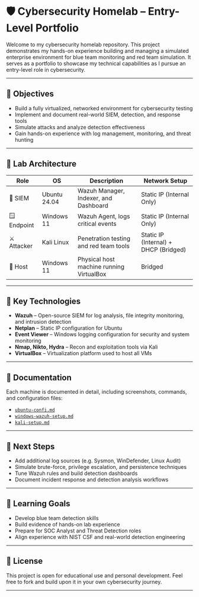 
# 🛡️ Cybersecurity Homelab – Entry-Level Portfolio

Welcome to my cybersecurity homelab repository. This project demonstrates my hands-on experience building and managing a simulated enterprise environment for blue team monitoring and red team simulation. It serves as a portfolio to showcase my technical capabilities as I pursue an entry-level role in cybersecurity.

---

## 🎯 Objectives

- Build a fully virtualized, networked environment for cybersecurity testing
- Implement and document real-world SIEM, detection, and response tools
- Simulate attacks and analyze detection effectiveness
- Gain hands-on experience with log management, monitoring, and threat hunting

---

## 🧱 Lab Architecture

| Role         | OS            | Description                              | Network Setup                |
|--------------|---------------|------------------------------------------|------------------------------|
| 🔎 SIEM       | Ubuntu 24.04  | Wazuh Manager, Indexer, and Dashboard     | Static IP (Internal Only)    |
| 🪟 Endpoint   | Windows 11    | Wazuh Agent, logs critical events         | Static IP (Internal Only)    |
| ⚔️ Attacker   | Kali Linux    | Penetration testing and red team tools    | Static IP (Internal) + DHCP (Bridged) |
| 🧰 Host       | Windows 11    | Physical host machine running VirtualBox  | Bridged                      |

---

## 🔧 Key Technologies

- **Wazuh** – Open-source SIEM for log analysis, file integrity monitoring, and intrusion detection
- **Netplan** – Static IP configuration for Ubuntu
- **Event Viewer** – Windows logging configuration for security and system monitoring
- **Nmap, Nikto, Hydra** – Recon and exploitation tools via Kali
- **VirtualBox** – Virtualization platform used to host all VMs

---

## 📂 Documentation

Each machine is documented in detail, including screenshots, commands, and configuration files:

- [`ubuntu-confi.md`](./ubuntu-config.md)
- [`windows-wazuh-setup.md`](./windows-wazuh-setup.md)
- [`kali-setup.md`](./kali-setup.md)

---

## 🔬 Next Steps

- Add additional log sources (e.g. Sysmon, WinDefender, Linux Audit)
- Simulate brute-force, privilege escalation, and persistence techniques
- Tune Wazuh rules and build detection dashboards
- Document incident response and detection analysis workflows

---

## 🧠 Learning Goals

- Develop blue team detection skills
- Build evidence of hands-on lab experience
- Prepare for SOC Analyst and Threat Detection roles
- Align experience with NIST CSF and real-world detection engineering

---


## 📜 License

This project is open for educational use and personal development. Feel free to fork and build upon it in your own cybersecurity journey.

---
